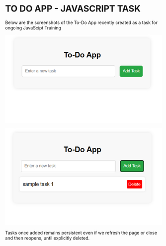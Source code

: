 # **TO DO APP - JAVASCRIPT TASK**

Below are the screenshots of the To-Do App recently created as a task for ongoing JavaScipt Training

![Index Page](screenshots/index_page.png)

![Adding Task](screenshots/add_task.png)

Tasks once added remains persistent even if we refresh the page or close and then reopens, until explicitly deleted.

